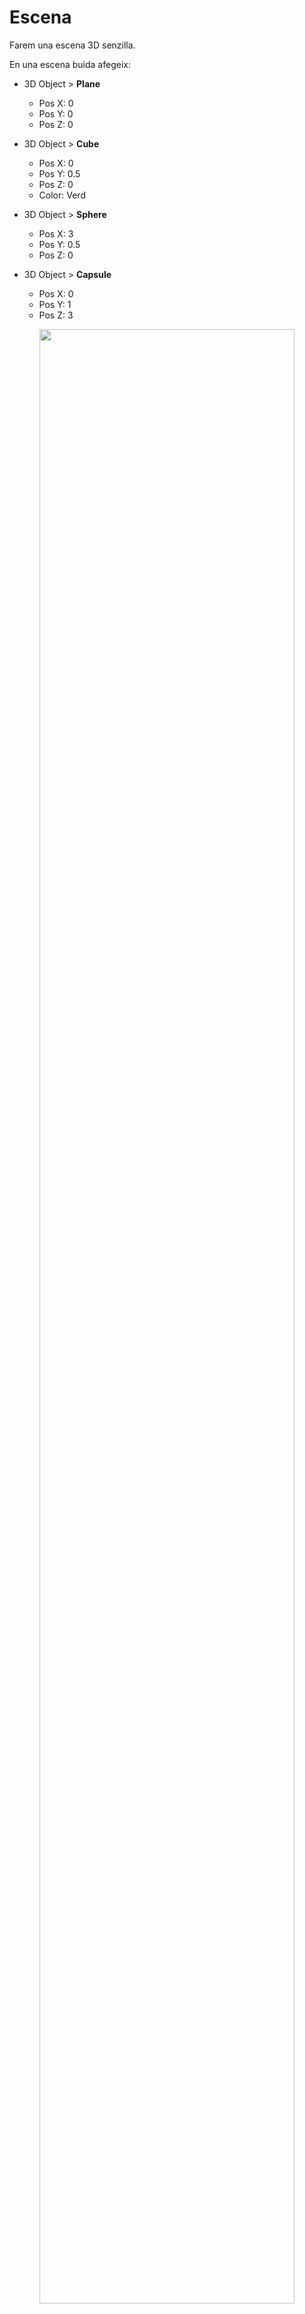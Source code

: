 # Escena

Farem una escena 3D senzilla.

En una escena buida afegeix:

- 3D Object > **Plane**
    - Pos X: 0
    - Pos Y: 0
    - Pos Z: 0

- 3D Object > **Cube**
    - Pos X: 0
    - Pos Y: 0.5
    - Pos Z: 0
    - Color: Verd

- 3D Object > **Sphere**
    - Pos X: 3
    - Pos Y: 0.5
    - Pos Z: 0

- 3D Object > **Capsule**
    - Pos X: 0
    - Pos Y: 1
    - Pos Z: 3

<center>
<img src="./assets/escena-basic.png" style="width: 90%; max-width: 700px">
</center>
<br/>

Configura la **"Main Camera"** amb:
- Pos X: 0
- Pos Y: 4
- Pos Z: -10
- Rotation X: 14
- Rotation Y: 0
- Rotation Z: 0

<center>
<img src="./assets/escena-basiccamera.png" style="width: 90%; max-width: 700px">
</center>
<br/>

## Personatge

Descarrega, i afegeix al projecte els assets d'aquest paquet:

[Low Poly People by David Jalbert](https://assetstore.unity.com/packages/3d/characters/humanoids/low-poly-people-by-david-jalbert-274814)

**Nota**: Aquest paquet té una incompatibilitat amb els shaders i la **"Universal Pipeline Rendering"**

Comprova que els shaders no es veuen bé, navega als assets:

*Assets > DavidJalbert > LowPolyPeople > FBX > Materials*

Es veuen tots en lila, i per tant no són vàlids.

<center>
<img src="./assets/escena-shaderko.png" style="width: 90%; max-width: 700px">
</center>
<br/>

Per arreglar els shaders del paquet obre el menú:

*Window > Rendering > Render Pipeline Converter*

<center>
<img src="./assets/escena-menurpc.png" style="width: 90%; max-width: 400px">
</center>
<br/>

Escull totes les opcions i apreta **"Initialize and Convert"**:

<center>
<img src="./assets/escena-rpc.png" style="width: 90%; max-width: 400px">
</center>

Ja hi ha els materials arreglats:

<center>
<img src="./assets/escena-shaderok.png" style="width: 90%; max-width: 700px">
</center>
<br/>

Desplega la carpeta:

*Assets > DavidJalbert > LowPolyPeople > Prefabs*

Arrossega un dels personatges a l'escena i modifica els paràmetres del personatge:

- Nom: Player
- Pos X: -2
- Pos Y: 0
- Pos Z: -2
- Character Controller > Center Y: 1.1

<center>
<img src="./assets/escena-character.png" style="width: 90%; max-width: 700px">
</center>

## Scripts

Afegeix els següents scripts a la carpeta **"Scripts"**

**CameraController.cs**, assigna'l a la **"Main Camera"**:
```csharp
using UnityEngine;
using UnityEngine.InputSystem;

public class CameraController : MonoBehaviour
{
    public Transform pivot;

    [Header("Distance")]
    public float distance = 4f;
    public float minDistance = 2f, maxDistance = 25f;
    public float zoomSpeed = 10f; // unitats per notch

    [Header("Angles")]
    public float minPitch = 10f, maxPitch = 80f;

    [Header("Sensitivity (degrees per pixel)")]
    public float yawPerPixel = 0.25f;
    public float pitchPerPixel = 0.20f;

    [Header("Boost (while Alt/Option held)")]
    public float altBoost = 2.0f;

    private float yaw;
    private float pitch = 35f;

    // Input System actions
    private InputAction lookDelta;       // <Pointer>/delta
    private InputAction leftBtn;         // LMB
    private InputAction rightBtn;        // RMB
    private InputAction altModifier;     // LeftAlt / RightAlt

    // Estat d'entrada
    private bool _lmbHeld = false;
    private bool _rmbHeld = false;
    private bool _altHeld = false;
    private bool _isOrbiting = false;
    private bool _skipFirstDelta = false;

    // Handlers (no lambdes anònimes)
    private void OnLmbStarted(InputAction.CallbackContext ctx) { _lmbHeld = true;  TryBeginOrbit(); }
    private void OnLmbCanceled(InputAction.CallbackContext ctx){ _lmbHeld = false; TryEndOrbit(); }

    private void OnRmbStarted(InputAction.CallbackContext ctx) { _rmbHeld = true;  TryBeginOrbit(); }
    private void OnRmbCanceled(InputAction.CallbackContext ctx){ _rmbHeld = false; TryEndOrbit(); }

    private void OnAltStarted(InputAction.CallbackContext ctx) { _altHeld = true;  TryBeginOrbit(); }
    private void OnAltCanceled(InputAction.CallbackContext ctx){ _altHeld = false; TryEndOrbit(); }

    void OnEnable()
    {
        // Delta de pointer (evita salts en canvis de mode)
        lookDelta = new InputAction("LookDelta", type: InputActionType.Value);
        lookDelta.AddBinding("<Pointer>/delta");
        lookDelta.Enable();

        // LMB (per combinació amb Alt/Option)
        leftBtn = new InputAction("LMB", type: InputActionType.Button);
        leftBtn.AddBinding("<Mouse>/leftButton");
        leftBtn.started  += OnLmbStarted;
        leftBtn.canceled += OnLmbCanceled;
        leftBtn.Enable();

        // RMB (orbita directa)
        rightBtn = new InputAction("RMB", type: InputActionType.Button);
        rightBtn.AddBinding("<Mouse>/rightButton");
        rightBtn.started  += OnRmbStarted;
        rightBtn.canceled += OnRmbCanceled;
        rightBtn.Enable();

        // Alt/Option
        altModifier = new InputAction("Alt", type: InputActionType.Button);
        altModifier.AddBinding("<Keyboard>/leftAlt");
        altModifier.AddBinding("<Keyboard>/rightAlt");
        altModifier.started  += OnAltStarted;
        altModifier.canceled += OnAltCanceled;
        altModifier.Enable();

        Application.focusChanged += OnAppFocusChanged;
    }

    void OnDisable()
    {
        if (lookDelta != null) lookDelta.Disable();

        if (leftBtn != null)  { leftBtn.started  -= OnLmbStarted;  leftBtn.canceled  -= OnLmbCanceled;  leftBtn.Disable(); }
        if (rightBtn != null) { rightBtn.started -= OnRmbStarted;   rightBtn.canceled -= OnRmbCanceled; rightBtn.Disable(); }
        if (altModifier != null){ altModifier.started -= OnAltStarted; altModifier.canceled -= OnAltCanceled; altModifier.Disable(); }

        Application.focusChanged -= OnAppFocusChanged;
        EndOrbitImmediate();
    }

    private void OnAppFocusChanged(bool hasFocus)
    {
        if (!hasFocus) EndOrbitImmediate();
    }

    void Start()
    {
        if (!pivot)
        {
            var go = new GameObject("Pivot");
            pivot = go.transform;
            pivot.position = Vector3.zero;
        }

        Vector3 dir = (transform.position - pivot.position).normalized;
        pitch = Mathf.Asin(Mathf.Clamp(dir.y, -0.999f, 0.999f)) * Mathf.Rad2Deg;
        yaw   = Mathf.Atan2(dir.x, dir.z) * Mathf.Rad2Deg;
    }

    void Update()
    {
        if (_isOrbiting)
        {
            Vector2 d = lookDelta.ReadValue<Vector2>();
            if (_skipFirstDelta) { d = Vector2.zero; _skipFirstDelta = false; }

            float boost = _altHeld ? altBoost : 1f;
            yaw   += d.x * yawPerPixel   * boost;
            pitch -= d.y * pitchPerPixel * boost;
            pitch = Mathf.Clamp(pitch, minPitch, maxPitch);
        }

        // Zoom
        if (Mouse.current != null)
        {
            float scrollY = Mouse.current.scroll.ReadValue().y;
            if (Mathf.Abs(scrollY) > 0.01f)
            {
                distance -= scrollY * (zoomSpeed * 0.01f);
                distance = Mathf.Clamp(distance, minDistance, maxDistance);
            }
        }
    }

    void LateUpdate()
    {
        if (!pivot) return;

        Quaternion rot = Quaternion.Euler(pitch, yaw, 0f);
        Vector3 pos = pivot.position + rot * new Vector3(0f, 0f, -distance);
        transform.SetPositionAndRotation(pos, rot);
    }

    public void SetPivot(Transform newPivot) => pivot = newPivot;

    // Condició d'òrbita: RMB || (Alt && LMB)
    private bool OrbitCondition() => _rmbHeld || (_altHeld && _lmbHeld);

    private void TryBeginOrbit()
    {
        if (_isOrbiting) return;
        if (OrbitCondition())
        {
            _isOrbiting = true;
            _skipFirstDelta = true;
            Cursor.lockState = CursorLockMode.Locked;
            Cursor.visible = false;
        }
    }

    private void TryEndOrbit()
    {
        if (!_isOrbiting) return;
        if (!OrbitCondition())
        {
            EndOrbitImmediate();
        }
    }

    private void EndOrbitImmediate()
    {
        _isOrbiting = false;
        _skipFirstDelta = false;
        Cursor.lockState = CursorLockMode.None;
        Cursor.visible = true;
    }
}
```

**PlayerMove.cs**, assigna'l al **"Player"**:
```csharp
using UnityEngine;
using UnityEngine.InputSystem;

[RequireComponent(typeof(CharacterController))]
public class PlayerMove : MonoBehaviour
{
    [Header("Movement")]
    public float moveSpeed = 3.5f;
    public float turnSpeed = 720f;   // graus/segon
    public float gravity = -9.81f;
    public float inputDeadzone = 0.05f;

    [Header("Camera (opcional)")]
    public Transform cameraTransform;     // si és null, usarà Camera.main

    private CharacterController cc;
    private float verticalVel;

    // New Input System
    private InputAction moveAction;

    void OnEnable()
    {
        // Defineix WASD + Fletxes + Stick esquerre
        moveAction = new InputAction("Move", type: InputActionType.Value);
        moveAction.AddCompositeBinding("2DVector")
            .With("Up", "<Keyboard>/w").With("Up", "<Keyboard>/upArrow")
            .With("Down", "<Keyboard>/s").With("Down", "<Keyboard>/downArrow")
            .With("Left", "<Keyboard>/a").With("Left", "<Keyboard>/leftArrow")
            .With("Right", "<Keyboard>/d").With("Right", "<Keyboard>/rightArrow");
        moveAction.AddBinding("<Gamepad>/leftStick");
        moveAction.Enable();
    }

    void OnDisable()
    {
        moveAction?.Disable();
    }

    void Awake()
    {
        cc = GetComponent<CharacterController>();
    }

    void Start()
    {
        // Assegura un transform de càmera
        if (!cameraTransform && Camera.main) cameraTransform = Camera.main.transform;

        // Si tens CameraController a l'escena, fes que orbiti el player
        var orbit = FindFirstObjectByType<CameraController>(); // <-- substitució
        if (orbit != null) orbit.SetPivot(transform);
    }

    void Update()
    {
        if (!cameraTransform && Camera.main) cameraTransform = Camera.main.transform;

        // Input
        Vector2 mv = moveAction.ReadValue<Vector2>();
        if (mv.magnitude < inputDeadzone) mv = Vector2.zero;

        // Direccions CÀMERA → mapeig WASD relatiu al punt de vista
        Vector3 camFwd = cameraTransform ? cameraTransform.forward : Vector3.forward;
        Vector3 camRight = cameraTransform ? cameraTransform.right : Vector3.right;
        camFwd.y = 0f; camRight.y = 0f;
        camFwd.Normalize(); camRight.Normalize();

        // Vector de moviment al pla XZ relatiu a càmera
        Vector3 moveDir = (camFwd * mv.y + camRight * mv.x);
        if (moveDir.sqrMagnitude > 1e-6f) moveDir.Normalize();

        // Gravetat bàsica i "enganxar" a terra
        if (cc.isGrounded && verticalVel < 0f) verticalVel = -1f;
        else verticalVel += gravity * Time.deltaTime;

        // Aplicar moviment
        Vector3 velocity = moveDir * moveSpeed + Vector3.up * verticalVel;
        cc.Move(velocity * Time.deltaTime);

        // ROTACIÓ només sobre Y cap a la direcció de cursa (estil Mario)
        if (moveDir.sqrMagnitude > 1e-6f)
        {
            Quaternion target = Quaternion.LookRotation(moveDir, Vector3.up);
            transform.rotation = Quaternion.RotateTowards(
                transform.rotation, target, turnSpeed * Time.deltaTime
            );
        }
    }
}
```

**PlayerAnimation.cs**, assigna'l al **"Player"**:
```csharp
using UnityEngine;
using UnityEngine.Playables;
using UnityEngine.Animations;

[RequireComponent(typeof(CharacterController))]
[RequireComponent(typeof(Animator))]
public class PlayerAnimation : MonoBehaviour
{
    [Header("Clips")]
    public AnimationClip idleClip;
    public AnimationClip walkClip;

    [Header("Config")]
    public float walkSpeed = 1.2f;   // velocitat a partir de la qual és 100% walk

    private CharacterController cc;
    private Animator animator;
    private PlayableGraph graph;
    private AnimationMixerPlayable mixer;

    void OnEnable()
    {
        cc = GetComponent<CharacterController>();
        animator = GetComponent<Animator>();

        graph = PlayableGraph.Create("PlayerAnimGraph");
        var output = AnimationPlayableOutput.Create(graph, "AnimOutput", animator);

        mixer = AnimationMixerPlayable.Create(graph, 2, true);

        var idlePlayable = AnimationClipPlayable.Create(graph, idleClip);
        var walkPlayable = AnimationClipPlayable.Create(graph, walkClip);

        graph.Connect(idlePlayable, 0, mixer, 0);
        graph.Connect(walkPlayable, 0, mixer, 1);

        mixer.SetInputWeight(0, 1f); // idle
        mixer.SetInputWeight(1, 0f); // walk

        output.SetSourcePlayable(mixer);
        graph.Play();
    }

    void OnDisable()
    {
        if (graph.IsValid()) graph.Destroy();
    }

    void Update()
    {
        Vector3 v = cc.velocity;
        float speed = new Vector2(v.x, v.z).magnitude;

        // t: 0 = idle, 1 = walk
        float t = Mathf.InverseLerp(0f, walkSpeed, speed);
        mixer.SetInputWeight(0, 1f - t);
        mixer.SetInputWeight(1, t);
    }
}
```

Desplega la carpeta d'animacions del player:

*Assets > DavidJalbert > LowPolyPeople > Prefabs > Animations*

Arrossega les següents animacions, cap els camps *"Clip"* de l'script **"PlayerAnimation"**:

- **Normal Idle** cap a **Idle Clip**
- **Normal Walk** cap a **Walk Clip**

<center>
<img src="./assets/escena-characteranims.png" style="width: 90%; max-width: 700px">
</center>